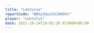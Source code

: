 ```yaml
---
title: "Lentulus"
reportCode: "BNhy3GwzCKJA89Vn"
player: "Lentulus"
date: 2021-10-24T19:01:26.673000+00:00
---
```

